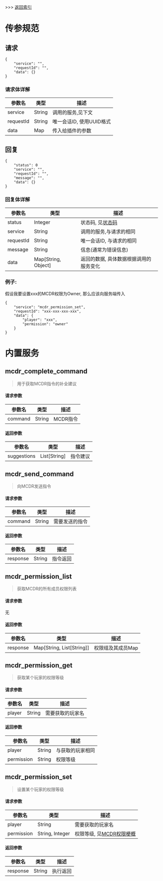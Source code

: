 \>\>\> [返回索引](/README.md)

# 传参规范

## 请求
```
{
    "service": "",
    "requestId": "",
    "data": {}
}
```
### 请求体详解
| 参数名       | 类型     | 描述               |
|-----------|--------|------------------|
| service   | String | 调用的服务,见下文        |
| requestId | String | 唯一会话ID, 使用UUID格式 |
| data      | Map    | 传入给插件的参数         |

## 回复
```
{
    "status": 0
    "service": "",
    "requestId": "",
    "message": "",
    "data": {}
}
```
### 回复体详解
| 参数名       | 类型                  | 描述                            |
|-----------|---------------------|-------------------------------|
| status    | Integer             | 状态码, 见[状态码](./status_code.md) |
| service   | String              | 调用的服务,与请求的相同                  |
| requestId | String              | 唯一会话ID, 与请求的相同                |
| message   | String              | 信息(通常为错误信息)                   |
| data      | Map[String, Object] | 返回的数据, 具体数据根据调用的服务变化          |

### 例子:
假设我要设置xxx的MCDR权限为Owner, 那么应该向服务端传入
```
{
    "service": "mcdr_permission_set",
    "requestId": "xxx-xxx-xxx-xxx",
    "data": {
        "player": "xxx",
        "permission": "owner"
    }
}
```

# 内置服务

## mcdr_complete_command
> 用于获取MCDR指令的补全建议

#### 请求参数
| 参数名     | 类型     | 描述     |
|---------|--------|--------|
| command | String | MCDR指令 |

#### 返回参数
| 参数名         | 类型           | 描述   |
|-------------|--------------|------|
| suggestions | List[String] | 指令建议 |

## mcdr_send_command
> 向MCDR发送指令

#### 请求参数
| 参数名     | 类型     | 描述      |
|---------|--------|---------|
| command | String | 需要发送的指令 |

#### 返回参数
| 参数名      | 类型     | 描述   |
|----------|--------|------|
| response | String | 指令返回 |

## mcdr_permission_list
> 获取MCDR的所有成员权限列表

#### 请求参数
无

#### 返回参数
| 参数名      | 类型                        | 描述         |
|----------|---------------------------|------------|
| response | Map[String, List[String]] | 权限组及其成员Map |

## mcdr_permission_get
> 获取某个玩家的权限等级

#### 请求参数
| 参数名    | 类型     | 描述       |
|--------|--------|----------|
| player | String | 需要获取的玩家名 |

#### 返回参数
| 参数名          | 类型      | 描述       |
|--------------|---------|----------|
| player       | String  | 与获取的玩家相同 |
| permission   | String  | 权限等级     |

## mcdr_permission_set
> 设置某个玩家的权限等级

#### 请求参数
| 参数名        | 类型              | 描述                                                                                    |
|------------|-----------------|---------------------------------------------------------------------------------------|
| player     | String          | 需要获取的玩家名                                                                              |
| permission | String, Integer | 权限等级, 见[MCDR权限梗概](https://docs.mcdreforged.com/zh-cn/latest/permission.html#overview) |

#### 返回参数
| 参数名      | 类型     | 描述   |
|----------|--------|------|
| response | String | 执行返回 |
